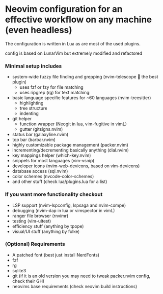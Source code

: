 # Neovim configuration for an effective workflow on any machine (even headless)

The configuration is written in Lua as are most of the used plugins.

config is based on LunarVim but extremely modified and refactored

### Minimal setup includes
- system-wide fuzzy file finding and grepping (nvim-telescope   the best plugin)
    - uses fzf or fzy for file matching
    - uses ripgrep (rg) for text matching
- basic language specific features for ~60 languages (nvim-treesitter)
    - highlighting
    - tree structure
    - indenting
- git helper
    - function wrapper (Neogit in lua, vim-fugitive in vimL)
    - gutter (gitsigns.nvim)
- status bar (galaxyline.nvim)
- top bar (barbar.nvim)
- highly customizable package management (packer.nvim)
- incrementing/decrementing basically anything (dial.nvim)
- key mappings helper (which-key.nvim)
- snippets for most languages (vim-vsnip)
- developer icons (nvim-web-devicons, based on vim-devicons)
- database access (sql.nvim)
- color schemes (nvcode-color-schemes)
- and other stuff (check lua/plugins.lua for a list)

### If you want more functionality checkout
- LSP support (nvim-lspconfig, lspsaga and nvim-compe)
- debugging (nvim-dap in lua or vimspector in vimL)
- ranger file browser (rnvimr)
- testing (vim-ultest)
- efficiency stuff (anything by tpope)
- visual/UI stuff (anything by folke)

### (Optional) Requirements
- A patched font (best just install NerdFonts)
- fzf
- rg
- sqlite3
- git (if it is an old version you may need to tweak packer.nvim config, check their GH)
- neovims base requirements (check neovim build instructions)

